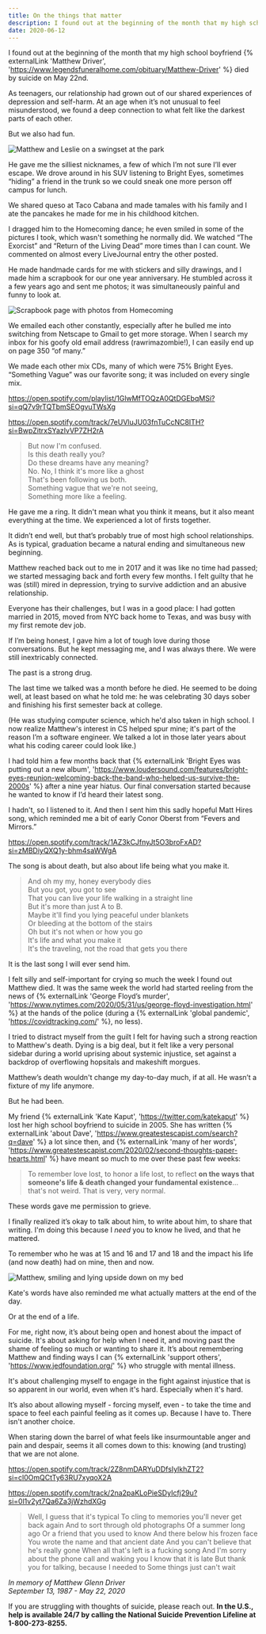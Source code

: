 ```yaml
---
title: On the things that matter
description: I found out at the beginning of the month that my high school boyfriend Matthew Driver died by suicide on May 22nd.
date: 2020-06-12
---
```


I found out at the beginning of the month that my high school boyfriend {% externalLink 'Matthew Driver', 'https://www.legendsfuneralhome.com/obituary/Matthew-Driver' %} died by suicide on May 22nd.

As teenagers, our relationship had grown out of our shared experiences of depression and self-harm. At an age when it’s not unusual to feel misunderstood, we found a deep connection to what felt like the darkest parts of each other.

But we also had fun.

![Matthew and Leslie on a swingset at the park](/images/posts/on-the-things-that-matter/swingset.jpg)

He gave me the silliest nicknames, a few of which I’m not sure I’ll ever escape. We drove around in his SUV listening to Bright Eyes, sometimes “hiding” a friend in the trunk so we could sneak one more person off campus for lunch. 

We shared queso at Taco Cabana and made tamales with his family and I ate the pancakes he made for me in his childhood kitchen. 

I dragged him to the Homecoming dance; he even smiled in some of the pictures I took, which wasn't something he normally did. We watched “The Exorcist” and “Return of the Living Dead” more times than I can count. We commented on almost every LiveJournal entry the other posted.

He made handmade cards for me with stickers and silly drawings, and I made him a scrapbook for our one year anniversary. He stumbled across it a few years ago and sent me photos; it was simultaneously painful and funny to look at.

![Scrapbook page with photos from Homecoming](/images/posts/on-the-things-that-matter/scrapbook.jpg)

We emailed each other constantly, especially after he bulled me into switching from Netscape to Gmail to get more storage. When I search my inbox for his goofy old email address (rawrimazombie!), I can easily end up on page 350 “of many.”

We made each other mix CDs, many of which were 75% Bright Eyes. “Something Vague” was our favorite song; it was included on every single mix.

https://open.spotify.com/playlist/1GlwMfTOQzA0QtDGEbqMSi?si=qQ7v9rTQTbmSEOgvuTWsXg

https://open.spotify.com/track/7eUVluJU03fnTuCcNC8ITH?si=BwpZitrxSYazIvVP7ZH2rA

> But now I'm confused.<br />
Is this death really you?<br />
Do these dreams have any meaning?<br />
No. No, I think it's more like a ghost<br />
That's been following us both.<br />
Something vague that we're not seeing,<br />
Something more like a feeling.<br />

He gave me a ring. It didn't mean what you think it means, but it also meant everything at the time. We experienced a lot of firsts together.

It didn’t end well, but that’s probably true of most high school relationships. As is typical, graduation became a natural ending and simultaneous new beginning.

<div class="separator"></div>

Matthew reached back out to me in 2017 and it was like no time had passed; we started messaging back and forth every few months. I felt guilty that he was (still) mired in depression, trying to survive addiction and an abusive relationship. 

Everyone has their challenges, but I was in a good place: I had gotten married in 2015, moved from NYC back home to Texas, and was busy with my first remote dev job.

If I’m being honest, I gave him a lot of tough love during those conversations. But he kept messaging me, and I was always there. We were still inextricably connected. 

The past is a strong drug.

The last time we talked was a month before he died. He seemed to be doing well, at least based on what he told me: he was celebrating 30 days sober and finishing his first semester back at college.

(He was studying computer science, which he'd also taken in high school. I now realize Matthew's interest in CS helped spur mine; it's part of the reason I’m a software engineer. We talked a lot in those later years about what his coding career could look like.)

I had told him a few months back that {% externalLink 'Bright Eyes was putting out a new album', 'https://www.loudersound.com/features/bright-eyes-reunion-welcoming-back-the-band-who-helped-us-survive-the-2000s' %} after a nine year hiatus. Our final conversation started because he wanted to know if I’d heard their latest song. 

I hadn't, so I listened to it. And then I sent him this sadly hopeful Matt Hires song, which reminded me a bit of early Conor Oberst from “Fevers and Mirrors.” 

https://open.spotify.com/track/1AZ3kCJfnyJt5O3broFxAD?si=zMBDiyQXQ1y-bhm4saWWgA

The song is about death, but also about life being what you make it.

> And oh my my, honey everybody dies<br />
But you got, you got to see<br />
That you can live your life walking in a straight line<br />
But it's more than just A to B.<br />
Maybe it'll find you lying peaceful under blankets<br />
Or bleeding at the bottom of the stairs<br />
Oh but it's not when or how you go<br />
It's life and what you make it<br />
It's the traveling, not the road that gets you there<br />

It is the last song I will ever send him.

<div class="separator separator--alt"></div>

I felt silly and self-important for crying so much the week I found out Matthew died. It was the same week the world had started reeling from the news of {% externalLink 'George Floyd’s murder', 'https://www.nytimes.com/2020/05/31/us/george-floyd-investigation.html' %} at the hands of the police (during a {% externalLink 'global pandemic', 'https://covidtracking.com/' %}, no less). 

I tried to distract myself from the guilt I felt for having such a strong reaction to Matthew's death. Dying is a big deal, but it felt like a very personal sidebar during a world uprising about systemic injustice, set against a backdrop of overflowing hopsitals and makeshift morgues.

Matthew’s death wouldn't change my day-to-day much, if at all. He wasn’t a fixture of my life anymore.

But he had been.

My friend {% externalLink 'Kate Kaput', 'https://twitter.com/katekaput' %} lost her high school boyfriend to suicide in 2005. She has written {% externalLink 'about Dave', 'https://www.greatestescapist.com/search?q=dave' %} a lot since then, and {% externalLink 'many of her words', 'https://www.greatestescapist.com/2020/02/second-thoughts-paper-hearts.html' %} have meant so much to me over these past few weeks:

> To remember love lost, to honor a life lost, to reflect **on the ways that someone's life & death changed your fundamental existence**... that's not weird. That is very, very normal.

These words gave me permission to grieve. 

I finally realized it’s okay to talk about him, to write about him, to share that writing. I'm doing this because I _need_ you to know he lived, and that he mattered.

To remember who he was at 15 and 16 and 17 and 18 and the impact his life (and now death) had on mine, then and now.

![Matthew, smiling and lying upside down on my bed](/images/posts/on-the-things-that-matter/matthew.jpg)

Kate's words have also reminded me what actually matters at the end of the day. 

Or at the end of a life.

For me, right now, it’s about being open and honest about the impact of suicide. It's about asking for help when I need it, and moving past the shame of feeling so much or wanting to share it. It’s about remembering Matthew and finding ways I can {% externalLink 'support others', 'https://www.jedfoundation.org/' %} who struggle with mental illness.

It's about challenging myself to engage in the fight against injustice that is so apparent in our world, even when it's hard. Especially when it's hard.

It’s also about allowing myself - forcing myself, even - to take the time and space to feel each painful feeling as it comes up. Because I have to. There isn't another choice.

When staring down the barrel of what feels like insurmountable anger and pain and despair, seems it all comes down to this: knowing (and trusting) that we are not alone.

https://open.spotify.com/track/2Z8nmDARYuDDfsIylkhZT2?si=cl0OmQCtTy63RU7xyqoX2A

https://open.spotify.com/track/2na2paKLoPieSDyIcfj29u?si=0l1v2yt7Qa6Za3jWzhdXGg

> Well, I guess that it's typical
To cling to memories you'll never get back again
And to sort through old photographs
Of a summer long ago
Or a friend that you used to know
And there below his frozen face
You wrote the name and that ancient date
And you can't believe that he's really gone
When all that's left is a fucking song
And I'm sorry about the phone call and waking you
I know that it is late
But thank you for talking, because I needed to
Some things just can't wait

_In memory of Matthew Glenn Driver_<br />
_September 13, 1987 - May 22, 2020_

If you are struggling with thoughts of suicide, please reach out. **In the U.S., help is available 24/7 by calling the National Suicide Prevention Lifeline at 1-800-273-8255.**

